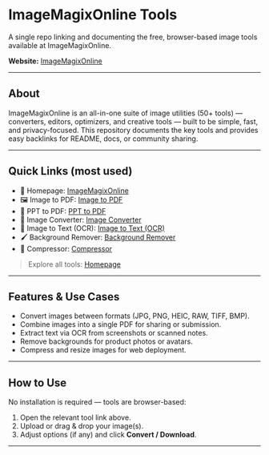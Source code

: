 # ImageMagixOnline Tools

A single repo linking and documenting the free, browser-based image tools available at ImageMagixOnline.

**Website:** [ImageMagixOnline](https://www.imagemagixonline.com/)

---

## About

ImageMagixOnline is an all-in-one suite of image utilities (50+ tools) — converters, editors, optimizers, and creative tools — built to be simple, fast, and privacy-focused. This repository documents the key tools and provides easy backlinks for README, docs, or community sharing.

---

## Quick Links (most used)

- 📌 Homepage: [ImageMagixOnline](https://www.imagemagixonline.com/)
- 🖼️ Image to PDF: [Image to PDF](https://www.imagemagixonline.com/tools/image-to-pdf)
- 📄 PPT to PDF: [PPT to PDF](https://www.imagemagixonline.com/tools/ppt-to-pdf)
- 🔁 Image Converter: [Image Converter](https://www.imagemagixonline.com/tools/converter)
- 🧾 Image to Text (OCR): [Image to Text (OCR)](https://www.imagemagixonline.com/tools/image-to-text)
- 🖌️ Background Remover: [Background Remover](https://www.imagemagixonline.com/tools/background-remover)
- 🧰 Compressor: [Compressor](https://www.imagemagixonline.com/tools/compressor)

> Explore all tools: [Homepage](https://www.imagemagixonline.com/)


---

## Features & Use Cases

- Convert images between formats (JPG, PNG, HEIC, RAW, TIFF, BMP).  
- Combine images into a single PDF for sharing or submission.  
- Extract text via OCR from screenshots or scanned notes.  
- Remove backgrounds for product photos or avatars.  
- Compress and resize images for web deployment.

---

## How to Use

No installation is required — tools are browser-based:

1. Open the relevant tool link above.  
2. Upload or drag & drop your image(s).  
3. Adjust options (if any) and click **Convert / Download**.  

---

